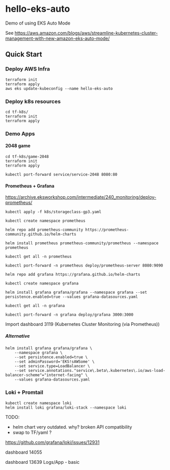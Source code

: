 # hello-eks-auto

Demo of using EKS Auto Mode

See https://aws.amazon.com/blogs/aws/streamline-kubernetes-cluster-management-with-new-amazon-eks-auto-mode/

## Quick Start

### Deploy AWS Infra
```
terraform init
terraform apply
aws eks update-kubeconfig --name hello-eks-auto
```

### Deploy k8s resources
```
cd tf-k8s/
terraform init
terraform apply
```

### Demo Apps

#### 2048 game

```
cd tf-k8s/game-2048
terraform init
terraform apply

kubectl port-forward service/service-2048 8080:80
```

#### Prometheus + Grafana

https://archive.eksworkshop.com/intermediate/240_monitoring/deploy-prometheus/

```
kubectl apply -f k8s/storageclass-gp3.yaml

kubectl create namespace prometheus

helm repo add prometheus-community https://prometheus-community.github.io/helm-charts

helm install prometheus prometheus-community/prometheus --namespace prometheus 
    
kubectl get all -n prometheus

kubectl port-forward -n prometheus deploy/prometheus-server 8080:9090
```

```
helm repo add grafana https://grafana.github.io/helm-charts

kubectl create namespace grafana

helm install grafana grafana/grafana --namespace grafana --set persistence.enabled=true --values grafana-datasources.yaml
    
kubectl get all -n grafana

kubectl port-forward -n grafana deploy/grafana 3000:3000
```

Import dashboard 3119 (Kubernetes Cluster Monitoring (via Prometheus))

##### Alternative

```
helm install grafana grafana/grafana \
    --namespace grafana \
    --set persistence.enabled=true \
    --set adminPassword='EKS!sAWSome' \
    --set service.type=LoadBalancer \
    --set service.annotations."service\.beta\.kubernetes\.io/aws-load-balancer-scheme"="internet-facing" \
    --values grafana-datasources.yaml
```

### Loki + Promtail

```
kubectl create namespace loki
helm install loki grafana/loki-stack --namespace loki
```

TODO:
- helm chart very outdated. why? broken API compatibility
- swap to TF/yaml ?

https://github.com/grafana/loki/issues/12931

dashboard 14055

dashboard 13639 Logs/App - basic